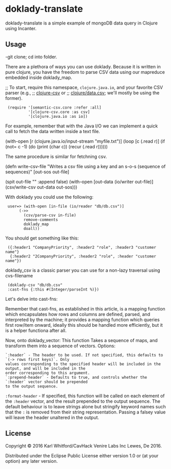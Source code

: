 # doklady-translate

doklady-translate is a simple example of mongoDB data query in Clojure using Incanter. 

## Usage

-git clone; cd into folder.

There are a plethora of ways you can use doklady. Because it is written in pure clojure, you have the freedom to parse CSV data using our mapreduce embedded inside doklady_map. 

;; To start, require this namespace, `clojure.java.io`, and your favorite CSV parser (e.g.,
;; [clojure-csv](https://github.com/davidsantiago/clojure-csv) or 
;; [clojure/data.csv](https://github.com/clojure/data.csv); we'll mostly be using the former).

     (require '[semantic-csv.core :refer :all]
              '[clojure-csv.core :as csv]
              '[clojure.java.io :as io])

For example, remember that with the Java I/O we can implement a quick call to fetch the data written inside a text file.

(with-open [r (clojure.java.io/input-stream "myfile.txt")] 
         (loop [c (.read r)] 
           (if (not= c -1)
             (do 
               (print (char c)) 
               (recur (.read r))))))

The same procedure is similar for fetchning csv.

(defn write-csv-file
  "Writes a csv file using a key and an s-o-s (sequence of sequences)"
  [out-sos out-file]

  (spit out-file "" :append false)
  (with-open [out-data (io/writer out-file)]
      (csv/write-csv out-data out-sos)))

With doklady you could use the following:

     user=> (with-open [in-file (io/reader "db/db.csv")]
          (->>
            (csv/parse-csv in-file)
            remove-comments
            doklady_map
            doall))

You should get something like this:

     ({:header1 "CompanyPriority", :header2 "role", :header3 "customer name"}
      {:header2 "2CompanyPriority", :header2 "role", :header "customer name"})


doklady_csv is a classic parser you can use for a non-lazy traversal using cvs-filename

     (doklady-csv "db/db.csv"
     :cast-fns {:this #(Integer/parseInt %)})

Let's delve into cast-fns:

Remember that cast-fns, as established in this article, is a mapping function which encapsulates how rows and columns are defined, parsed, and interpreted by the machine; it provides a mapping function which queries first row/item onward, ideally this should be handled more efficiently, but it is a helper functiona after all.


Now, onto doklady_vector: This function Takes a sequence of maps, and transform them into a sequence of vectors. Options:

    `:header` - The header to be used. If not specified, this defaults to `(-> rows first keys)`. Only
    values corresponding to the specified header will be included in the output, and will be included in the
    order corresponding to this argument.
    `:prepend-header` - Defaults to true, and controls whether the `:header` vector should be prepended
    to the output sequence.
   `:format-header` - If specified, this function will be called on each element of the `:header` vector, and
    the result prepended to the output sequence. The default behaviour is to leave strings alone but stringify
    keyword names such that the `:` is removed from their string representation. Passing a falsey value will
    leave the header unaltered in the output.





## License

Copyright © 2016 Karl Whitford/CavHack Venire Labs Inc Lewes, De 2016.

Distributed under the Eclipse Public License either version 1.0 or (at
your option) any later version.
